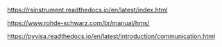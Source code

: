 https://rsinstrument.readthedocs.io/en/latest/index.html

https://www.rohde-schwarz.com/br/manual/hms/

https://pyvisa.readthedocs.io/en/latest/introduction/communication.html

